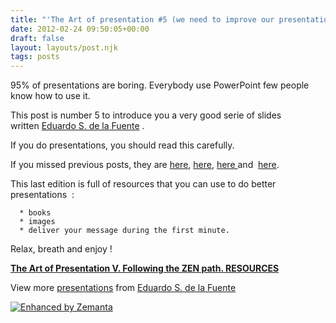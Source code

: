 ```yaml
---
title: "'The Art of presentation #5 (we need to improve our presentations !)'"
date: 2012-02-24 09:50:05+00:00
draft: false
layout: layouts/post.njk
tags: posts
---
```


95% of presentations are boring. Everybody use PowerPoint few people know how to use it.

This post is number 5 to introduce you a very good serie of slides written [Eduardo S. de la Fuente](http://www.slideshare.net/eduardo.delafuente) .

If you do presentations, you should read this carefully.

If you missed previous posts, they are [here](http://laurentmaumet.com/english/the-art-of-presentation-1/), [here](http://laurentmaumet.com/english/the-art-of-presentation-2-we-need-to-improve-our-presentations/), [here ](http://laurentmaumet.com/english/the-art-of-presentation-3-we-need-to-improve-our-presentations/)and  [here](http://laurentmaumet.com/english/the-art-of-presentation-4-we-need-to-improve-our-presentations/).

This last edition is full of resources that you can use to do better presentations  :






	  * books
	  * images
	  * deliver your message during the first minute.




Relax, breath and enjoy !


**[The Art of Presentation V. Following the ZEN path. RESOURCES](http://www.slideshare.net/eduardo.delafuente/the-art-of-presentation-v-following-the-zen-path-resources)** 


View more [presentations](http://www.slideshare.net/) from [Eduardo S. de la Fuente](http://www.slideshare.net/eduardo.delafuente)







[![Enhanced by Zemanta](http://img.zemanta.com/zemified_a.png?x-id=b61508ec-bbbe-43db-9dd0-2a68664daf01)
](http://www.zemanta.com/)
